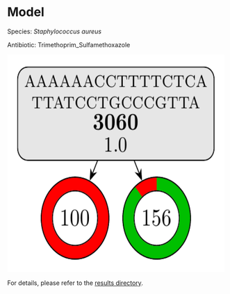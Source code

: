 
# Model

Species: *Staphylococcus aureus*

Antibiotic: Trimethoprim_Sulfamethoxazole

<img src="./model.png" width=500 height=500 />

For details, please refer to the [results directory](../../../../../results/cart_b/staphylococcus%20aureus/trimethoprim_sulfamethoxazole/repeat_9/).

